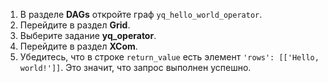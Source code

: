 1. В разделе **DAGs** откройте граф `yq_hello_world_operator`.
1. Перейдите в раздел **Grid**.
1. Выберите задание **yq_operator**.
1. Перейдите в раздел **XCom**.
1. Убедитесь, что в строке `return_value` есть элемент `'rows': [['Hello, world!']]`. Это значит, что запрос выполнен успешно.